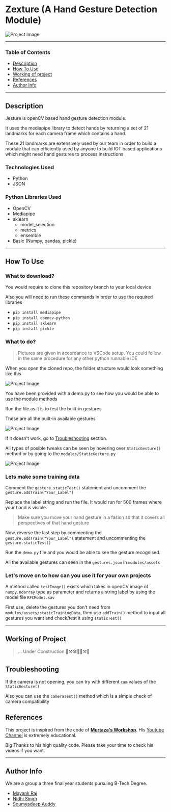 # Zexture (A Hand Gesture Detection Module)

![Project Image](https://i.imgur.com/QDD90Lk.jpeg)

---

### Table of Contents

- [Description](#description)
- [How To Use](#how-to-use)
- [Working of project](#working-of-project)
- [References](#references)
- [Author Info](#author-info)

---

## Description

Jesture is openCV based hand gesture detection module. 

It uses the mediapipe library to detect hands by returning a set of 21 landmarks for each camera frame which contains a hand.

These 21 landmarks are extensively used by our team in order to build a module that can efficiently used by anyone to build IOT based applications which might need hand gestures to process instructions

### Technologies Used

- Python
- JSON

### Python Libraries Used

* OpenCV
* Mediapipe
* sklearn 
    - model_selection
    - metrics
    - ensemble
* Basic (Numpy, pandas, pickle)

---

## How To Use

### What to download?

You would require to clone this repository branch to your local device

Also you will need to run these commands in order to use the required libraries
- `pip install mediapipe`
- `pip install opencv-python`
- `pip install sklearn`
- `pip install pickle`

### What to do?

> Pictures are given in accordance to VSCode setup. You could follow in the same procedure for any other python runnable IDE

When you open the cloned repo, the folder structure would look something like this

![Project Image](https://i.imgur.com/zYiAC1v.jpeg)

You have been provided with a demo.py to see how you would be able to use the module methods

Run the file as it is to test the built-in gestures

These are all the built-in available gestures

![Project Image](https://i.imgur.com/OJiS5uV.png)

If it doesn't work, go to [Troubleshooting](#working-of-project) section.

All types of posible tweaks can be seen by hovering over `StaticGesture()` method or by going to the `modules/StaticGesture.py`

![Project Image](https://imgur.com/a/Fyqqlya)

### Lets make some training data 

Comment the `gesture.staticTest()` statement and uncomment the `gesture.addTrain("Your_Label")`

Replace the label string and run the file. It would run for 500 frames where your hand is visible.
> Make sure you move your hand gesture in a fasion so that it covers all perspectives of that hand gesture 

Now, reverse the last step by commenting the `gesture.addTrain("Your_Label")` statement and uncommenting the `gesture.staticTest()`

Run the `demo.py` file and you would be able to see the gesture recognised.

All the available gestures can seen in the `gestures.json` in `modules/assets`

### Let's move on to how can you use it for your own projects

A method called `testImage()` exists which takes in openCV image of `numpy.ndarray` type as parameter and returns a string label by using the model file `RFCModel.sav`

First use, delete the gestures you don't need from `modules/assets/staticTrainingData`, then use `addTrain()` method to input all gestures you want and check/test it using `staticTest()` 


---

## Working of Project

> ... Under Construction 🔨⚒🛠🚧🚧⚒🔨

## Troubleshooting

If the camera is not opening, you can try with different `cam` values of the `StaticGesture()`

Also you can use the `cameraTest()` method which is a simple check of camera compatibility


## References

This project is inspired from the code of [**Murtaza's Workshop**](https://www.youtube.com/watch?v=NZde8Xt78Iw&t). His [Youtube Channel](https://www.youtube.com/channel/UCYUjYU5FveRAscQ8V21w81A) is extremely educational.

Big Thanks to his high quality code. Please take your time to check his videos if you want.

---

## Author Info

We are a group a three final year students pursuing B-Tech Degree.
- [Mayank Raj](https://www.linkedin.com/in/mayank-raj-2b51a3178/)
- [Nidhi Singh](https://www.linkedin.com/in/nidhisingh2010/)
- [Soumyadeep Auddy](https://www.linkedin.com/in/soumyadeep-auddy-270a89141/)
